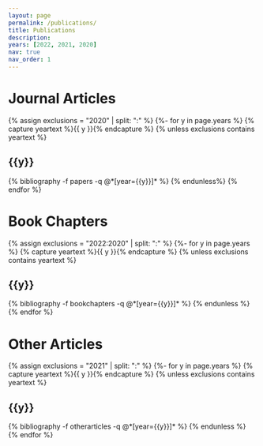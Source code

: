 ```yaml
---
layout: page
permalink: /publications/
title: Publications
description:
years: [2022, 2021, 2020]
nav: true
nav_order: 1
---
```

<!-- _pages/publications.md -->
<div class="publications">
<h1>Journal Articles</h1>
{% assign exclusions = "2020" | split: ":" %}
{%- for y in page.years %}
	{% capture yeartext %}{{ y }}{% endcapture %}
	{% unless exclusions contains yeartext %}
	  <h2 class="year">{{y}}</h2>
	  {% bibliography -f papers -q @*[year={{y}}]* %}
	{% endunless%}
{% endfor %}
<h1>Book Chapters</h1>
{% assign exclusions = "2022:2020" | split: ":" %}
{%- for y in page.years %}
	{% capture yeartext %}{{ y }}{% endcapture %}
	{% unless exclusions contains yeartext %}
	  <h2 class="year">{{y}}</h2>
	  {% bibliography -f bookchapters -q @*[year={{y}}]* %}
	{% endunless %}
{% endfor %}
<h1>Other Articles</h1>
{% assign exclusions = "2021" | split: ":" %}
{%- for y in page.years %}
	{% capture yeartext %}{{ y }}{% endcapture %}
	{% unless exclusions contains yeartext %}
	  <h2 class="year">{{y}}</h2>
	  {% bibliography -f otherarticles -q @*[year={{y}}]* %}
	{% endunless %}
{% endfor %}
</div>
